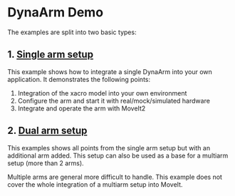 # DynaArm Demo

The examples are split into two basic types:

## 1. [Single arm setup](../dynaarm_single_example/dynaarm_single_example.md)

This example shows how to integrate a single DynaArm into your own application. It demonstrates the following points:

1. Integration of the xacro model into your own environment
2. Configure the arm and start it with real/mock/simulated hardware
3. Integrate and operate the arm with MoveIt2

## 2. [Dual arm setup](../dynaarm_dual_example/dynaarm_dual_example.md)

This examples shows all points from the single arm setup but with an additional arm added. This setup can also be used as a base for a multiarm setup (more than 2 arms).

Multiple arms are general more difficult to handle. This example does not cover the whole integration of a multiarm setup into MoveIt.
